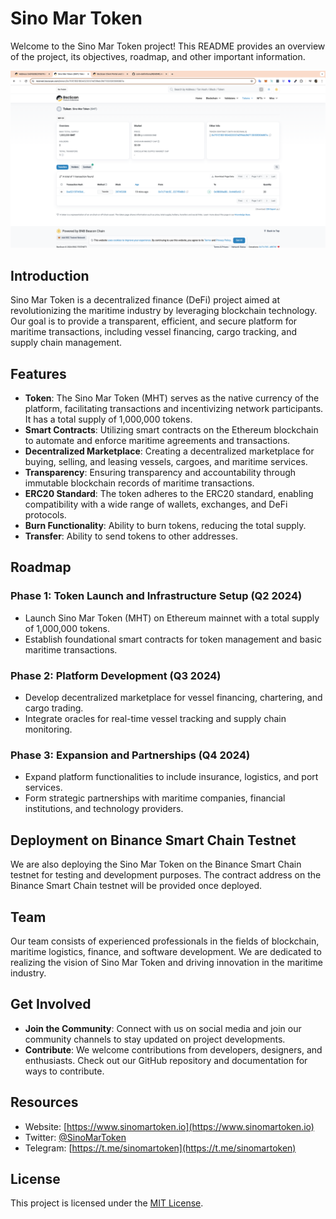 # Sino Mar Token

Welcome to the Sino Mar Token project! This README provides an overview of the project, its objectives, roadmap, and other important information.

![Alt text](image.png "SMT Information")

## Introduction

Sino Mar Token is a decentralized finance (DeFi) project aimed at revolutionizing the maritime industry by leveraging blockchain technology. Our goal is to provide a transparent, efficient, and secure platform for maritime transactions, including vessel financing, cargo tracking, and supply chain management.

## Features

- **Token**: The Sino Mar Token (MHT) serves as the native currency of the platform, facilitating transactions and incentivizing network participants. It has a total supply of 1,000,000 tokens.
- **Smart Contracts**: Utilizing smart contracts on the Ethereum blockchain to automate and enforce maritime agreements and transactions.
- **Decentralized Marketplace**: Creating a decentralized marketplace for buying, selling, and leasing vessels, cargoes, and maritime services.
- **Transparency**: Ensuring transparency and accountability through immutable blockchain records of maritime transactions.
- **ERC20 Standard**: The token adheres to the ERC20 standard, enabling compatibility with a wide range of wallets, exchanges, and DeFi protocols.
- **Burn Functionality**: Ability to burn tokens, reducing the total supply.
- **Transfer**: Ability to send tokens to other addresses.

## Roadmap

### Phase 1: Token Launch and Infrastructure Setup (Q2 2024)

- Launch Sino Mar Token (MHT) on Ethereum mainnet with a total supply of 1,000,000 tokens.
- Establish foundational smart contracts for token management and basic maritime transactions.

### Phase 2: Platform Development (Q3 2024)

- Develop decentralized marketplace for vessel financing, chartering, and cargo trading.
- Integrate oracles for real-time vessel tracking and supply chain monitoring.

### Phase 3: Expansion and Partnerships (Q4 2024)

- Expand platform functionalities to include insurance, logistics, and port services.
- Form strategic partnerships with maritime companies, financial institutions, and technology providers.

## Deployment on Binance Smart Chain Testnet

We are also deploying the Sino Mar Token on the Binance Smart Chain testnet for testing and development purposes. The contract address on the Binance Smart Chain testnet will be provided once deployed.

## Team

Our team consists of experienced professionals in the fields of blockchain, maritime logistics, finance, and software development. We are dedicated to realizing the vision of Sino Mar Token and driving innovation in the maritime industry.

## Get Involved

- **Join the Community**: Connect with us on social media and join our community channels to stay updated on project developments.
- **Contribute**: We welcome contributions from developers, designers, and enthusiasts. Check out our GitHub repository and documentation for ways to contribute.

## Resources

- Website: [https://www.sinomartoken.io](https://www.sinomartoken.io)
- Twitter: [@SinoMarToken](https://twitter.com/SinoMarToken)
- Telegram: [https://t.me/sinomartoken](https://t.me/sinomartoken)

## License

This project is licensed under the [MIT License](LICENSE).
